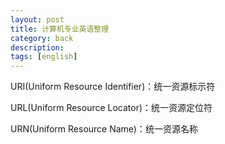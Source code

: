 ```yaml
---
layout: post
title: 计算机专业英语整理
category: back
description: 
tags: [english]
---
```


URI(Uniform Resource Identifier)：统一资源标示符

URL(Uniform Resource Locator)：统一资源定位符

URN(Uniform Resource Name)：统一资源名称

